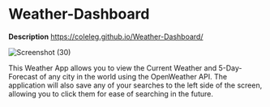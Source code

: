 # Weather-Dashboard
**Description**
https://coleleg.github.io/Weather-Dashboard/

![Screenshot (30)](https://user-images.githubusercontent.com/15861137/156265326-e915edeb-f2c7-4a77-9a0b-2b792bea406b.png)


This Weather App allows you to view the Current Weather and 5-Day-Forecast of any city in the world using the OpenWeather API.  The application will also save any of your searches to the left side of the screen, allowing you to click them for ease of searching in the future.
